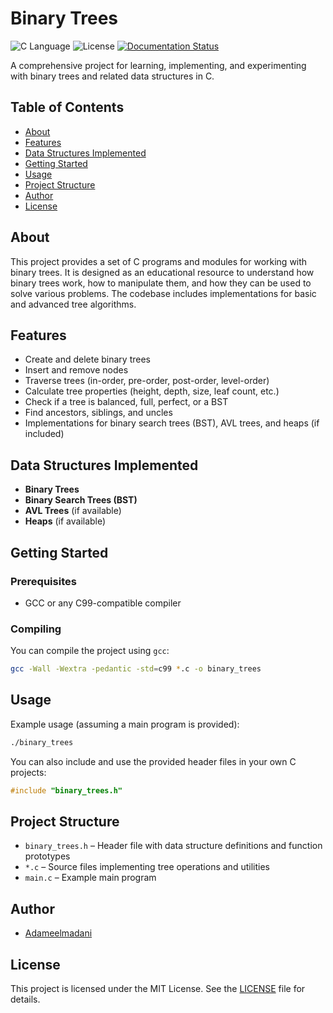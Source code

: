 # Binary Trees

![C Language](https://img.shields.io/badge/Language-C-blue)
![License](https://img.shields.io/badge/License-MIT-green)
[![Documentation Status](https://readthedocs.org/projects/binary-trees/badge/?version=latest)](https://binary-trees.readthedocs.io/en/latest/?badge=latest)

A comprehensive project for learning, implementing, and experimenting with binary trees and related data structures in C.

## Table of Contents

- [About](#about)
- [Features](#features)
- [Data Structures Implemented](#data-structures-implemented)
- [Getting Started](#getting-started)
- [Usage](#usage)
- [Project Structure](#project-structure)
- [Author](#author)
- [License](#license)

## About

This project provides a set of C programs and modules for working with binary trees. It is designed as an educational resource to understand how binary trees work, how to manipulate them, and how they can be used to solve various problems. The codebase includes implementations for basic and advanced tree algorithms.

## Features

- Create and delete binary trees
- Insert and remove nodes
- Traverse trees (in-order, pre-order, post-order, level-order)
- Calculate tree properties (height, depth, size, leaf count, etc.)
- Check if a tree is balanced, full, perfect, or a BST
- Find ancestors, siblings, and uncles
- Implementations for binary search trees (BST), AVL trees, and heaps (if included)

## Data Structures Implemented

- **Binary Trees**
- **Binary Search Trees (BST)**
- **AVL Trees** (if available)
- **Heaps** (if available)

## Getting Started

### Prerequisites

- GCC or any C99-compatible compiler

### Compiling

You can compile the project using `gcc`:

```sh
gcc -Wall -Wextra -pedantic -std=c99 *.c -o binary_trees
```

## Usage

Example usage (assuming a main program is provided):

```sh
./binary_trees
```

You can also include and use the provided header files in your own C projects:

```c
#include "binary_trees.h"
```

## Project Structure

- `binary_trees.h` – Header file with data structure definitions and function prototypes
- `*.c` – Source files implementing tree operations and utilities
- `main.c` – Example main program

## Author

- [Adameelmadani](https://github.com/Adameelmadani)

## License

This project is licensed under the MIT License. See the [LICENSE](LICENSE) file for details.
